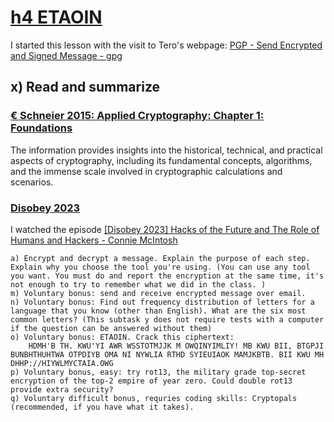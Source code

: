 # [h4 ETAOIN](https://terokarvinen.com/2024/information-security-2024-spring/#h4-etaoin)

I started this lesson with the visit to Tero's webpage: [PGP - Send Encrypted and Signed Message - gpg](https://terokarvinen.com/2023/pgp-encrypt-sign-verify/?fromSearch=crypto)

## x) Read and summarize 

### [€ Schneier 2015: Applied Cryptography: Chapter 1: Foundations](https://learning.oreilly.com/library/view/applied-cryptography-protocols/9781119096726/08_chap01.html#chap01-sec007)

The information provides insights into the historical, technical, and practical aspects of cryptography, including its fundamental concepts, algorithms, and the immense scale involved in cryptographic calculations and scenarios.
      
### [Disobey 2023](https://www.youtube.com/@Disobey/videos)

I watched the episode [[Disobey 2023] Hacks of the Future and The Role of Humans and Hackers - Connie McIntosh](https://www.youtube.com/watch?v=5WoZ9Pv9k0I)


    a) Encrypt and decrypt a message. Explain the purpose of each step. Explain why you choose the tool you're using. (You can use any tool you want. You must do and report the encryption at the same time, it's not enough to try to remember what we did in the class. )
    m) Voluntary bonus: send and receive encrypted message over email.
    n) Voluntary bonus: Find out frequency distribution of letters for a language that you know (other than English). What are the six most common letters? (This subtask y does not require tests with a computer if the question can be answered without them)
    o) Voluntary bonus: ETAOIN. Crack this ciphertext:
        HDMH'B TH. KWU'YI AWR WSSTOTMJJK M OWQINYIMLIY! MB KWU BII, BTGPJI BUNBHTHUHTWA OTPDIYB OMA NI NYWLIA RTHD SYIEUIAOK MAMJKBTB. BII KWU MH DHHP://HIYWLMYCTAIA.OWG
    p) Voluntary bonus, easy: try rot13, the military grade top-secret encryption of the top-2 empire of year zero. Could double rot13 provide extra security?
    q) Voluntary difficult bonus, requries coding skills: Cryptopals (recommended, if you have what it takes).
